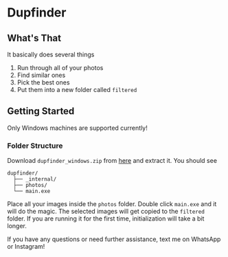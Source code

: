 # Dupfinder

## What's That

It basically does several things

1. Run through all of your photos
2. Find similar ones
3. Pick the best ones
4. Put them into a new folder called `filtered`

## Getting Started

Only Windows machines are supported currently!

### Folder Structure

Download `dupfinder_windows.zip` from [here](https://drive.google.com/file/d/1i7joGJe-WYZtMQDpSyqnVpoGn7reHkf8) and extract it. You should see

```
dupfinder/
  ├── _internal/
  ├── photos/
  └── main.exe
```

Place all your images inside the `photos` folder. Double click `main.exe` and it will do the magic. The selected images will get copied to the `filtered` folder. If you are running it for the first time, initialization will take a bit longer.

If you have any questions or need further assistance, text me on WhatsApp or Instagram!
